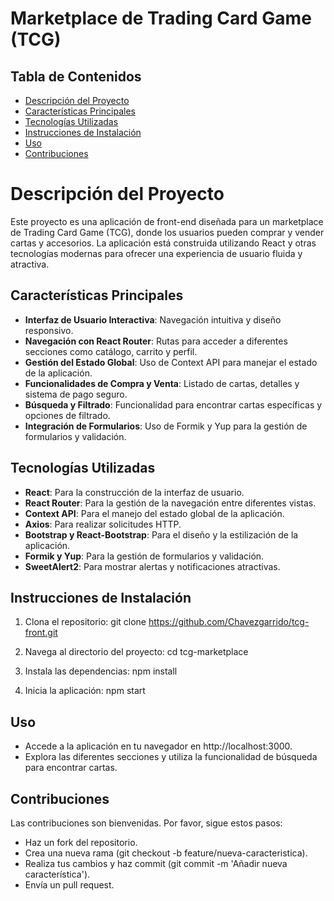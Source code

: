 # Marketplace de Trading Card Game (TCG)

## Tabla de Contenidos
- [Descripción del Proyecto](#descripción-del-proyecto)
- [Características Principales](#características-principales)
- [Tecnologías Utilizadas](#tecnologías-utilizadas)
- [Instrucciones de Instalación](#instrucciones-de-instalación)
- [Uso](#uso)
- [Contribuciones](#contribuciones)

# Descripción del Proyecto
Este proyecto es una aplicación de front-end diseñada para un marketplace de Trading Card Game (TCG), donde los usuarios pueden comprar y vender cartas y accesorios. La aplicación está construida utilizando React y otras tecnologías modernas para ofrecer una experiencia de usuario fluida y atractiva.

## Características Principales
- **Interfaz de Usuario Interactiva**: Navegación intuitiva y diseño responsivo.
- **Navegación con React Router**: Rutas para acceder a diferentes secciones como catálogo, carrito y perfil.
- **Gestión del Estado Global**: Uso de Context API para manejar el estado de la aplicación.
- **Funcionalidades de Compra y Venta**: Listado de cartas, detalles y sistema de pago seguro.
- **Búsqueda y Filtrado**: Funcionalidad para encontrar cartas específicas y opciones de filtrado.
- **Integración de Formularios**: Uso de Formik y Yup para la gestión de formularios y validación.


## Tecnologías Utilizadas
- **React**: Para la construcción de la interfaz de usuario.
- **React Router**: Para la gestión de la navegación entre diferentes vistas.
- **Context API**: Para el manejo del estado global de la aplicación.
- **Axios**: Para realizar solicitudes HTTP.
- **Bootstrap y React-Bootstrap**: Para el diseño y la estilización de la aplicación.
- **Formik y Yup**: Para la gestión de formularios y validación.
- **SweetAlert2**: Para mostrar alertas y notificaciones atractivas.

## Instrucciones de Instalación
1. Clona el repositorio:
   git clone https://github.com/Chavezgarrido/tcg-front.git

2. Navega al directorio del proyecto:
  cd tcg-marketplace

3. Instala las dependencias:
  npm install

4. Inicia la aplicación:
  npm start

## Uso ##
- Accede a la aplicación en tu navegador en http://localhost:3000.
- Explora las diferentes secciones y utiliza la funcionalidad de búsqueda para encontrar cartas.

## Contribuciones ##
Las contribuciones son bienvenidas. Por favor, sigue estos pasos:

- Haz un fork del repositorio.
- Crea una nueva rama (git checkout -b feature/nueva-caracteristica).
- Realiza tus cambios y haz commit (git commit -m 'Añadir nueva característica').
- Envía un pull request.



